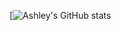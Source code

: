 [![Ashley's GitHub stats](https://github-readme-stats.vercel.app/api?username=MsRandom&count_private=true&theme=dark)
